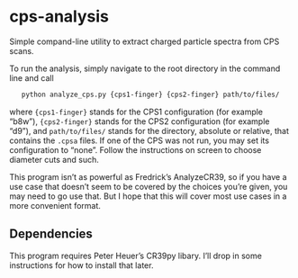 # cps-analysis

 Simple compand-line utility to extract charged particle spectra from CPS scans.

 To run the analysis, simply navigate to the root directory in the command line and call
 ~~~bash
    python analyze_cps.py {cps1-finger} {cps2-finger} path/to/files/
 ~~~
 where `{cps1-finger}` stands for the CPS1 configuration (for example “b8w”),
 `{cps2-finger}` stands for the CPS2 configuration (for example “d9”),
 and `path/to/files/` stands for the directory, absolute or relative, that contains the `.cpsa` files.
 If one of the CPS was not run, you may set its configuration to “none”.
 Follow the instructions on screen to choose diameter cuts and such.

 This program isn’t as powerful as Fredrick’s AnalyzeCR39,
 so if you have a use case that doesn’t seem to be covered by the choices you’re given,
 you may need to go use that.
 But I hope that this will cover most use cases in a more convenient format.

## Dependencies

 This program requires Peter Heuer’s CR39py libary.
 I’ll drop in some instructions for how to install that later.
